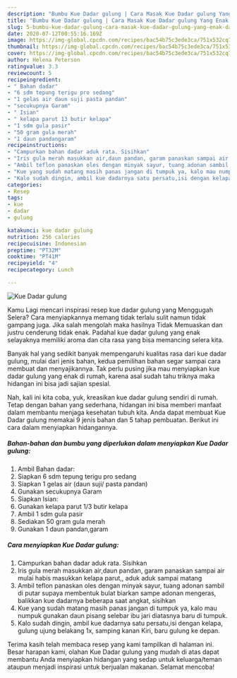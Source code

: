 ```yaml
---
description: "Bumbu Kue Dadar gulung | Cara Masak Kue Dadar gulung Yang Enak dan Simpel"
title: "Bumbu Kue Dadar gulung | Cara Masak Kue Dadar gulung Yang Enak dan Simpel"
slug: 5-bumbu-kue-dadar-gulung-cara-masak-kue-dadar-gulung-yang-enak-dan-simpel
date: 2020-07-12T00:55:16.169Z
image: https://img-global.cpcdn.com/recipes/bac54b75c3ede3ca/751x532cq70/kue-dadar-gulung-foto-resep-utama.jpg
thumbnail: https://img-global.cpcdn.com/recipes/bac54b75c3ede3ca/751x532cq70/kue-dadar-gulung-foto-resep-utama.jpg
cover: https://img-global.cpcdn.com/recipes/bac54b75c3ede3ca/751x532cq70/kue-dadar-gulung-foto-resep-utama.jpg
author: Helena Peterson
ratingvalue: 3.3
reviewcount: 5
recipeingredient:
- " Bahan dadar"
- "6 sdm tepung terigu pro sedang"
- "1 gelas air daun suji pasta pandan"
- "secukupnya Garam"
- " Isian"
- " kelapa parut 13 butir kelapa"
- "1 sdm gula pasir"
- "50 gram gula merah"
- "1 daun pandangaram"
recipeinstructions:
- "Campurkan bahan dadar aduk rata. Sisihkan"
- "Iris gula merah masukkan air,daun pandan, garam panaskan sampai air mulai habis masukkan kelapa parut,, aduk aduk sampai matang"
- "Ambil teflon panaskan oles dengan minyak sayur, tuang adonan sambil di putar supaya membentuk bulat biarkan sampe adonan mengeras, balikkan kue dadarnya beberapa saat angkat, sisihkan"
- "Kue yang sudah matang masih panas jangan di tumpuk ya, kalo mau numpuk gunakan daun pisang selebar ibu jari diatasnya baru di tumpuk."
- "Kalo sudah dingin, ambil kue dadarnya satu persatu,isi dengan kelapa, gulung ujung belakang 1x, samping kanan Kiri, baru gulung ke depan."
categories:
- Resep
tags:
- kue
- dadar
- gulung

katakunci: kue dadar gulung 
nutrition: 256 calories
recipecuisine: Indonesian
preptime: "PT32M"
cooktime: "PT41M"
recipeyield: "4"
recipecategory: Lunch

---
```



![Kue Dadar gulung](https://img-global.cpcdn.com/recipes/bac54b75c3ede3ca/751x532cq70/kue-dadar-gulung-foto-resep-utama.jpg)

Kamu Lagi mencari inspirasi resep kue dadar gulung yang Menggugah Selera? Cara menyiapkannya memang tidak terlalu sulit namun tidak gampang juga. Jika salah mengolah maka hasilnya Tidak Memuaskan dan justru cenderung tidak enak. Padahal kue dadar gulung yang enak selayaknya memiliki aroma dan cita rasa yang bisa memancing selera kita.



Banyak hal yang sedikit banyak mempengaruhi kualitas rasa dari kue dadar gulung, mulai dari jenis bahan, kedua pemilihan bahan segar sampai cara membuat dan menyajikannya. Tak perlu pusing jika mau menyiapkan kue dadar gulung yang enak di rumah, karena asal sudah tahu triknya maka hidangan ini bisa jadi sajian spesial.


Nah, kali ini kita coba, yuk, kreasikan kue dadar gulung sendiri di rumah. Tetap dengan bahan yang sederhana, hidangan ini bisa memberi manfaat dalam membantu menjaga kesehatan tubuh kita. Anda dapat membuat Kue Dadar gulung memakai 9 jenis bahan dan 5 tahap pembuatan. Berikut ini cara dalam menyiapkan hidangannya.

<!--inarticleads1-->

##### Bahan-bahan dan bumbu yang diperlukan dalam menyiapkan Kue Dadar gulung:

1. Ambil  Bahan dadar:
1. Siapkan 6 sdm tepung terigu pro sedang
1. Siapkan 1 gelas air (daun suji/ pasta pandan)
1. Gunakan secukupnya Garam
1. Siapkan  Isian:
1. Gunakan  kelapa parut 1/3 butir kelapa
1. Ambil 1 sdm gula pasir
1. Sediakan 50 gram gula merah
1. Gunakan 1 daun pandan,garam




<!--inarticleads2-->

##### Cara menyiapkan Kue Dadar gulung:

1. Campurkan bahan dadar aduk rata. Sisihkan
1. Iris gula merah masukkan air,daun pandan, garam panaskan sampai air mulai habis masukkan kelapa parut,, aduk aduk sampai matang
1. Ambil teflon panaskan oles dengan minyak sayur, tuang adonan sambil di putar supaya membentuk bulat biarkan sampe adonan mengeras, balikkan kue dadarnya beberapa saat angkat, sisihkan
1. Kue yang sudah matang masih panas jangan di tumpuk ya, kalo mau numpuk gunakan daun pisang selebar ibu jari diatasnya baru di tumpuk.
1. Kalo sudah dingin, ambil kue dadarnya satu persatu,isi dengan kelapa, gulung ujung belakang 1x, samping kanan Kiri, baru gulung ke depan.




Terima kasih telah membaca resep yang kami tampilkan di halaman ini. Besar harapan kami, olahan Kue Dadar gulung yang mudah di atas dapat membantu Anda menyiapkan hidangan yang sedap untuk keluarga/teman ataupun menjadi inspirasi untuk berjualan makanan. Selamat mencoba!
